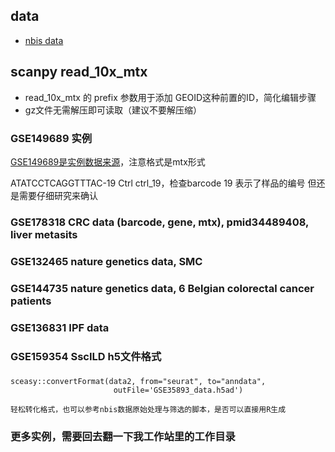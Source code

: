 ## data

- [nbis data](https://nbisweden.github.io/workshop-scRNAseq/other/data.html)


## scanpy read_10x_mtx

- read_10x_mtx 的 prefix 参数用于添加 GEOID这种前置的ID，简化编辑步骤
- gz文件无需解压即可读取（建议不要解压缩）

### GSE149689 实例

[GSE149689是实例数据来源](https://www.ncbi.nlm.nih.gov/geo/query/acc.cgi?acc=GSE149689)，注意格式是mtx形式 

ATATCCTCAGGTTTAC-19	Ctrl	ctrl_19，检查barcode 19 表示了样品的编号
但还是需要仔细研究来确认

### GSE178318 CRC data (barcode, gene, mtx), pmid34489408, liver metasits

### GSE132465 nature genetics data, SMC

### GSE144735 nature genetics data, 6 Belgian colorectal cancer patients

### GSE136831 IPF data

### GSE159354 SscILD h5文件格式

### 
```
sceasy::convertFormat(data2, from="seurat", to="anndata",
                       outFile='GSE35893_data.h5ad')

轻松转化格式，也可以参考nbis数据原始处理与筛选的脚本，是否可以直接用R生成
```

### 更多实例，需要回去翻一下我工作站里的工作目录
